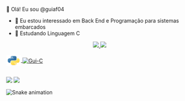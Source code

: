 👋 Olá! Eu sou @guiaf04


- 👀 Eu estou interessado em Back End e Programação para sistemas embarcados
- 🌱 Estudando Linguagem C

<div align="center">
  <a href="https://github.com/guiaf04">
  <img height="48%" src="https://github-readme-stats.vercel.app/api?username=guiaf04&show_icons=true&theme=github_dark&include_all_commits=true&count_private=true"/>
  <img height="48%" src="https://github-readme-stats.vercel.app/api/top-langs/?username=guiaf04&layout=compact&langs_count=7&theme=github_dark"/>
</div>
<div style="display: inline_block"><br>
  <img align="center" alt="Gui-Python" height="30" width="40" src="https://raw.githubusercontent.com/devicons/devicon/master/icons/python/python-original.svg">
  <img align="center" alt="Gui-C" height="30" width="40" src="https://cdn.jsdelivr.net/gh/devicons/devicon/icons/c/c-original.svg">
</div>
 
 ##
 
 <div> 
  <a href="https://instagram.com/guilhermearaujofloriano" target="_blank"><img src="https://img.shields.io/badge/-Instagram-%23E4405F?style=for-the-badge&logo=instagram&logoColor=white" target="_blank"></a>
  <a href = "mailto:guilhermearaujo@alu.ufc.br"><img src="https://img.shields.io/badge/-Gmail-%23333?style=for-the-badge&logo=gmail&logoColor=white" target="_blank"></a>
 
</div>

![Snake animation](https://github.com/guiaf04/guiaf04/blob/output/github-contribution-grid-snake.svg)
